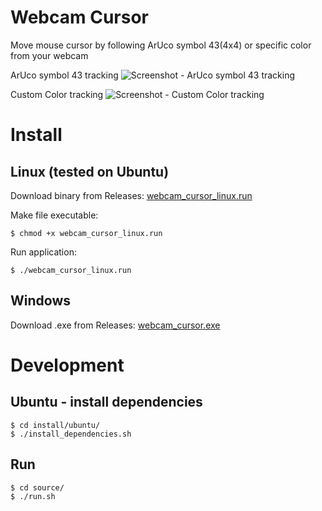 # Webcam Cursor
Move mouse cursor by following ArUco symbol 43(4x4) or specific color from your webcam


ArUco symbol 43 tracking
![Screenshot - ArUco symbol 43 tracking][aruco_screenshot]


Custom Color tracking
![Screenshot - Custom Color tracking][color_screenshot]


# Install

## Linux (tested on Ubuntu)
Download binary from Releases:  [webcam_cursor_linux.run](https://github.com/nexayq/webcam_cursor/releases/download/webcam_cursor_v1.0/webcam_cursor_linux.run)


Make file executable:

    $ chmod +x webcam_cursor_linux.run


Run application:

    $ ./webcam_cursor_linux.run


## Windows
Download .exe from Releases:  [webcam_cursor.exe](https://github.com/nexayq/webcam_cursor/releases/download/webcam_cursor_v1.0/webcam_cursor.exe)



# Development

## Ubuntu - install dependencies
    $ cd install/ubuntu/
    $ ./install_dependencies.sh


## Run
    $ cd source/
    $ ./run.sh

[aruco_screenshot]:       https://github.com/nexayq/follow_color/blob/master/data/screenshots/aruco_screenshot.png
[color_screenshot]:       https://github.com/nexayq/follow_color/blob/master/data/screenshots/color_screenshot.png
